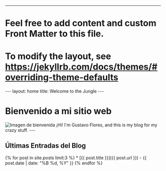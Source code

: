 ---
# Feel free to add content and custom Front Matter to this file.
# To modify the layout, see https://jekyllrb.com/docs/themes/#overriding-theme-defaults

--- layout: home title: Welcome to the Jungle  ---
# Bienvenido a mi sitio web
![Imagen de bienvenida](https://pcyti.izt.uam.mx/wp-content/uploads/2023/02/gustavo-e1676139897382.jpeg)
¡Hi! I'm Gustavo Flores, and this is my blog for my crazy stuff. ---
## Últimas Entradas del Blog
{% for post in site.posts limit:3 %} * [{{ post.title }}]({{ post.url }}) - {{ post.date | date: "%B %d, %Y" }} {% endfor %}
